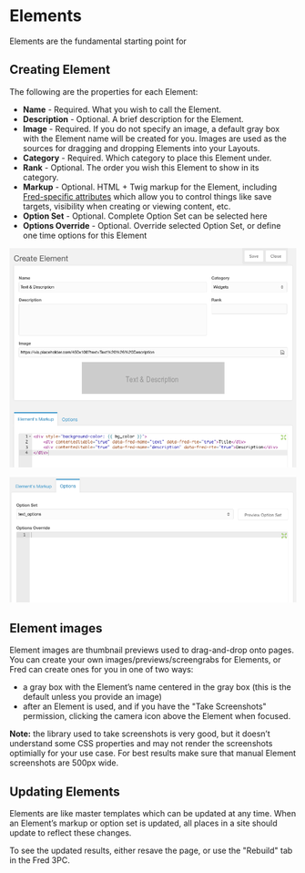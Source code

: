 # Elements

Elements are the fundamental starting point for 

## Creating Element
The following are the properties for each Element:

- **Name** - Required. What you wish to call the Element.
- **Description** - Optional. A brief description for the Element.
- **Image** - Required. If you do not specify an image, a default gray box with the Element name will be created for you. Images are used as the sources for dragging and dropping Elements into your Layouts. 
- **Category** - Required. Which category to place this Element under.
- **Rank** - Optional. The order you wish this Element to show in its category.
- **Markup** - Optional. HTML + Twig markup for the Element, including [Fred-specific attributes](../elements/attributes.md) which allow you to control things like save targets, visibility when creating or viewing content, etc.
- **Option Set** - Optional. Complete Option Set can be selected here
- **Options Override** - Optional. Override selected Option Set, or define one time options for this Element

![Element Panel](img/element_panel.png)

![Element Panel Options](img/element_panel_options.png)

## Element images

Element images are thumbnail previews used to drag-and-drop onto pages. You can create your own images/previews/screengrabs for Elements, or Fred can create ones for you in one of two ways:

- a gray box with the Element’s name centered in the gray box (this is the default unless you provide an image)
- after an Element is used, and if you have the "Take Screenshots" permission, clicking the camera icon above the Element when focused.

**Note:** the library used to take screenshots is very good, but it doesn’t understand some CSS properties and may not render the screenshots optimially for your use case. For best results make sure that manual Element screenshots are 500px wide.

## Updating Elements

Elements are like master templates which can be updated at any time. When an Element’s markup or option set is updated, all places in a site should update to reflect these changes. 

To see the updated results, either resave the page, or use the "Rebuild" tab in the Fred 3PC.
